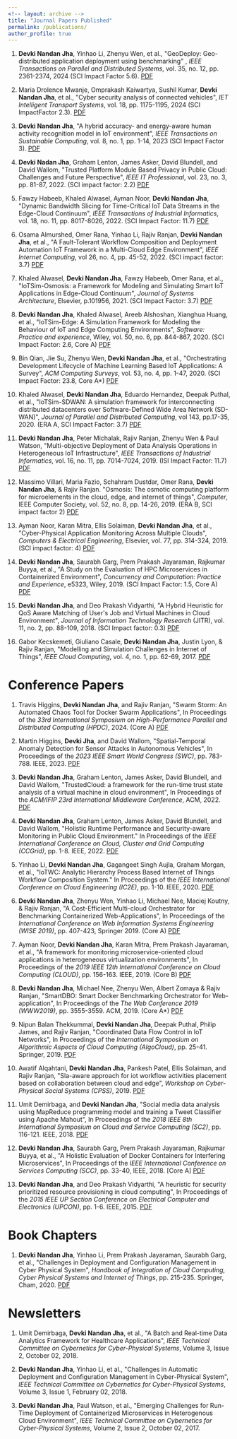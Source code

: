 ```yaml
---
<!-- layout: archive -->
title: "Journal Papers Published"
permalink: /publications/
author_profile: true
---
```


1. <b>Devki Nandan Jha</b>, Yinhao Li, Zhenyu Wen, et al., "GeoDeploy: Geo-distributed application deployment using benchmarking" , <i>IEEE Transactions on Parallel and Distributed Systems</i>, vol. 35, no. 12, pp. 2361-2374, 2024 (SCI Impact Factor 5.6). [PDF](https://ieeexplore.ieee.org/stamp/stamp.jsp?arnumber=10697467)

2. Maria Drolence Mwanje, Omprakash Kaiwartya, Sushil Kumar, <b>Devki Nandan Jha</b>, et al., "Cyber security analysis of connected vehicles", <i>IET Intelligent Transport Systems</i>, vol. 18, pp. 1175-1195, 2024 (SCI ImpactFactor 2.3). [PDF](https://ietresearch.onlinelibrary.wiley.com/doi/full/10.1049/itr2.12504)

3. <b>Devki Nandan Jha</b>, "A hybrid accuracy- and energy-aware human activity recognition model in IoT environment", <i>IEEE Transactions on Sustainable Computing</i>, vol. 8, no. 1, pp. 1-14, 2023 (SCI Impact Factor 3). [PDF](https://ieeexplore.ieee.org/abstract/document/9900469)

1. <b>Devki Nadan Jha</b>, Graham Lenton, James Asker, David Blundell, and David Wallom, "Trusted Platform Module Based Privacy in Public Cloud: Challenges and Future Perspective", <i>IEEE IT Professional</i>, vol. 23, no. 3, pp. 81-87, 2022. (SCI impact factor: 2.2) [PDF](https://ora.ox.ac.uk/objects/uuid:36e86aec-d7c4-4565-a296-09d02b9caf4a/download_file?file_format=&safe_filename=Jha_et_al_2022_trusted_platform_module.pdf&type_of_work=Journal+article)

2. Fawzy Habeeb, Khaled Alwasel, Ayman Noor, <b>Devki Nandan Jha</b>, "Dynamic Bandwidth Slicing for Time-Critical IoT Data Streams in the Edge-Cloud Continuum", <i>IEEE Transactions of Industrial Informatics</i>, vol. 18, no. 11, pp. 8017-8026, 2022. (SCI Impact Factor: 11.7) [PDF](https://ieeexplore.ieee.org/abstract/document/9762563)

3. Osama Almurshed, Omer Rana, Yinhao Li, Rajiv Ranjan, <b>Devki Nandan Jha</b>, et al., "A Fault-Tolerant Workflow Composition and Deployment Automation IoT Framework in a Multi-Cloud Edge Environment", <i>IEEE Internet Computing</i>, vol 26, no. 4, pp. 45-52, 2022. (SCI impact factor: 3.7) [PDF](https://www.computer.org/csdl/magazine/ic/2022/04/09431696/1tB9eyBCaRy)

6. Khaled Alwasel, <b>Devki Nandan Jha</b>, Fawzy Habeeb, Omer Rana, et al., "IoTSim-Osmosis: a Framework for Modeling and Simulating Smart IoT Applications in Edge-Cloud Continuum", <i>Journal of Systems Architecture</i>, Elsevier, p.101956, 2021. (SCI Impact Factor: 3.7) [PDF](https://www.sciencedirect.com/science/article/abs/pii/S1383762120302083)

4. <b>Devki Nandan Jha</b>, Khaled Alwasel, Areeb Alshoshan, Xianghua Huang, et al., "IoTSim-Edge: A Simulation Framework for Modeling the Behaviour of IoT and Edge Computing Environments", <i>Software: Practice and experience</i>, Wiley, vol. 50, no. 6, pp. 844-867, 2020. (SCI Impact Factor: 2.6, Core A) [PDF](https://doi.org/10.1002/spe.2787)

5. Bin Qian, Jie Su, Zhenyu Wen, <b>Devki Nandan Jha</b>, et al., "Orchestrating Development Lifecycle of Machine Learning Based IoT Applications: A Survey", <i>ACM Computing Surveys</i>, vol. 53, no. 4, pp. 1-47, 2020. (SCI Impact Factor: 23.8, Core A*) [PDF](https://doi.org/10.1145/3398020)

7. Khaled Alwasel, <b>Devki Nandan Jha</b>, Eduardo Hernandez, Deepak Puthal, et al., "IoTSim-SDWAN: A simulation framework for interconnecting distributed datacenters over Software-Defined Wide Area Network (SD-WAN)", <i>Journal of Parallel and Distributed Computing</i>, vol 143, pp.17-35, 2020. (ERA A, SCI Impact Factor: 3.7) [PDF](https://doi.org/10.1016/j.jpdc.2020.04.006)

8. <b>Devki Nandan Jha</b>, Peter Michalak, Rajiv Ranjan, Zhenyu Wen & Paul Watson, "Multi-objective Deployment of Data Analysis Operations in Heterogeneous IoT Infrastructure", <i>IEEE Transactions of Industrial Informatics</i>, vol. 16, no. 11, pp. 7014-7024, 2019. (ISI Impact Factor: 11.7) [PDF](https://doi.org/10.1109/TII.2019.2961676) 

9. Massimo Villari, Maria Fazio, Schahram Dustdar, Omer Rana, <b>Devki Nandan Jha</b>, & Rajiv Ranjan. "Osmosis: The osmotic computing platform for microelements in the cloud, edge, and internet of things", <i>Computer</i>, IEEE Computer Society, vol. 52, no. 8, pp. 14-26, 2019. (ERA B, SCI impact factor 2) [PDF](https://doi.org/10.1109/MC.2018.2888767)

10. Ayman Noor, Karan Mitra, Ellis Solaiman, <b>Devki Nandan Jha</b>, et al., "Cyber-Physical Application Monitoring Across Multiple Clouds", <i>Computers & Electrical Engineering</i>, Elsevier, vol. 77, pp. 314-324, 2019. (SCI impact factor: 4) [PDF](https://doi.org/10.1016/j.compeleceng.2019.06.007) 

11. <b>Devki Nandan Jha</b>, Saurabh Garg, Prem Prakash Jayaraman, Rajkumar Buyya, et al., "A Study on the Evaluation of HPC Microservices in Containerized Environment", <i>Concurrency and Computation: Practice and Experience</i>, e5323, Wiley, 2019. (SCI Impact Factor: 1.5, Core A) [PDF](https://doi.org/10.1002/cpe.5323) 

12. <b>Devki Nandan Jha</b>, and Deo Prakash Vidyarthi, "A Hybrid Heuristic for QoS Aware Matching of User's Job and Virtual Machines in Cloud Environment", <i>Journal of Information Technology Research</i> (JITR), vol. 11, no. 2, pp. 88-109, 2018. (SCI Impact factor: 0.3) [PDF]() 

13. Gabor Kecskemeti, Giuliano Casale, <b>Devki Nandan Jha</b>, Justin Lyon, & Rajiv Ranjan, "Modelling and Simulation Challenges in Internet of Things", <i>IEEE Cloud Computing</i>, vol. 4, no. 1, pp. 62-69, 2017. [PDF](https://doi.org/10.1109/MCC.2017.18)




Conference Papers
======

1. Travis Higgins, <b>Devki Nandan Jha</b>, and Rajiv Ranjan, "Swarm Storm: An Automated Chaos Tool for Docker Swarm Applications", In Proceedings of the <i>33rd International Symposium on High-Performance Parallel and Distributed Computing (HPDC)</i>, 2024. (Core A) [PDF](https://dl.acm.org/doi/pdf/10.1145/3625549.3658827)

2.	Martin Higgins, <b>Devki Jha</b>, and David Wallom, "Spatial-Temporal Anomaly Detection for Sensor Attacks in Autonomous Vehicles", In Proceedings of the <i>2023 IEEE Smart World Congress (SWC)</i>, pp. 783-788. IEEE, 2023. [PDF](https://ieeexplore.ieee.org/stamp/stamp.jsp?arnumber=10448701)

1. <b>Devki Nandan Jha</b>, Graham Lenton, James Asker, David Blundell, and David Wallom, "TrustedCloud: a framework for the run-time trust state analysis of a virtual machine in cloud environment", In Proceedings of the <i> ACM/IFIP 23rd International Middleware Conference</i>, ACM, 2022. [PDF](https://dl.acm.org/doi/abs/10.1145/3565386.3565492)

1. <b>Devki Nandan Jha</b>, Graham Lenton, James Asker, David Blundell, and David Wallom, "Holistic Runtime Performance and Security-aware Monitoring in Public Cloud Environment." In Proceedings of the <i>IEEE International Conference on Cloud, Cluster and Grid Computing (CCGrid)</i>, pp. 1-8. IEEE, 2022. [PDF](https://ieeexplore.ieee.org/abstract/document/9826090)

2. Yinhao Li, <b>Devki Nandan Jha</b>, Gagangeet Singh Aujla, Graham Morgan, et al., "IoTWC: Analytic Hierarchy Process Based Internet of Things Workflow Composition System." In Proceedings of the <i>IEEE International Conference on Cloud Engineering (IC2E)</i>, pp. 1-10. IEEE, 2020. [PDF](https://doi.org/10.1109/IC2E48712.2020.00007)

3. <b>Devki Nandan Jha</b>, Zhenyu Wen, Yinhao Li, Michael Nee, Maciej Koutny, & Rajiv Ranjan, "A Cost-Efficient Multi-cloud Orchestrator for Benchmarking Containerized Web-Applications", In Proceedings of the <i>International Conference on Web Information Systems Engineering (WISE 2019)</i>, pp. 407-423, Springer 2019. (Core A) [PDF](https://doi.org/10.1007/978-3-030-34223-4_26)

4. Ayman Noor, <b>Devki Nandan Jha</b>, Karan Mitra, Prem Prakash Jayaraman, et al., "A framework for monitoring microservice-oriented cloud applications in heterogeneous virtualization environments", In Proceedings of the <i>2019 IEEE 12th International Conference on Cloud Computing (CLOUD)</i>, pp. 156-163. IEEE, 2019. (Core B) [PDF](https://doi.org/10.1109/CLOUD.2019.00035)

5. <b>Devki Nandan Jha</b>, Michael Nee, Zhenyu Wen, Albert Zomaya & Rajiv Ranjan, "SmartDBO: Smart Docker Benchmarking Orchestrator for Web-application", In Proceedings of the <i>The Web Conference 2019 (WWW2019)</i>, pp. 3555-3559. ACM, 2019. (Core A*) [PDF](https://doi.org/10.1145/3308558.3314137)

6. Nipun Balan Thekkummal, <b>Devki Nandan Jha</b>, Deepak Puthal, Philip James, and Rajiv Ranjan, "Coordinated Data Flow Control in IoT Networks", In Proceedings of the <i>International Symposium on Algorithmic Aspects of Cloud Computing (AlgoCloud)</i>, pp. 25-41. Springer, 2019. [PDF](https://doi.org/10.1007/978-3-030-58628-7_3)

7. Awatif Alqahtani, <b>Devki Nandan Jha</b>, Pankesh Patel, Ellis Solaiman, and Rajiv Ranjan, "Sla-aware approach for iot workflow activities placement based on collaboration between cloud and edge", <i>Workshop on Cyber-Physical Social Systems (CPSS)</i>, 2019. [PDF](https://eprint.ncl.ac.uk/file_store/production/261746/7C77583F-D262-4B8B-9965-38F1E22B3A14.pdf)

8. Umit Demirbaga, and <b>Devki Nandan Jha</b>, "Social media data analysis using MapReduce programming model and training a Tweet Classifier using Apache Mahout", In Proceedings of the <i>2018 IEEE 8th International Symposium on Cloud and Service Computing (SC2)</i>, pp. 116-121. IEEE, 2018. [PDF](https://doi.org/10.1109/SC2.2018.00024)

9. <b>Devki Nandan Jha</b>, Saurabh Garg, Prem Prakash Jayaraman, Rajkumar Buyya, et al., "A Holistic Evaluation of Docker Containers for Interfering Microservices", In Proceedings of the <i>IEEE International Conference on Services Computing (SCC)</i>, pp. 33-40, IEEE, 2018. [Core A] [PDF](https://doi.org/10.1109/SCC.2018.00012)

11. <b>Devki Nandan Jha</b>, and Deo Prakash Vidyarthi, "A heuristic for security prioritized resource provisioning in cloud computing", In Proceedings of the <i>2015 IEEE UP Section Conference on Electrical Computer and Electronics (UPCON)</i>, pp. 1-6. IEEE, 2015. [PDF](https://doi.org/10.1109/UPCON.2015.7456728)

Book Chapters
======

1. <b>Devki Nandan Jha</b>, Yinhao Li, Prem Prakash Jayaraman, Saurabh Garg, et al., "Challenges in Deployment and Configuration Management in Cyber Physical System", <i>Handbook of Integration of Cloud Computing, Cyber Physical Systems and Internet of Things</i>, pp. 215-235. Springer, Cham, 2020. [PDF](https://doi.org/10.1007/978-3-030-43795-4_9)

Newsletters
======

1. Umit Demirbaga, <b>Devki Nandan Jha</b>, et al., "A Batch and Real-time Data Analytics Framework for Healthcare Applications", <i>IEEE Technical Committee on Cybernetics for Cyber-Physical Systems</i>, Volume 3, Issue 2, October 02, 2018. 

2. <b>Devki Nandan Jha</b>, Yinhao Li, et al., "Challenges in Automatic Deployment and Configuration Management in Cyber-Physical System", <i>IEEE Technical Committee on Cybernetics for Cyber-Physical Systems</i>, Volume 3, Issue 1, February 02, 2018. 

3. <b>Devki Nandan Jha</b>, Paul Watson, et al., "Emerging Challenges for Run-Time Deployment of Containerized Microservices in Heterogenous Cloud Environment", <i>IEEE Technical Committee on Cybernetics for Cyber-Physical Systems</i>, Volume 2, Issue 2, October 02, 2017.

